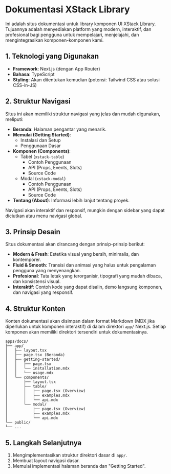 # Dokumentasi XStack Library

Ini adalah situs dokumentasi untuk library komponen UI XStack Library. Tujuannya adalah menyediakan platform yang modern, interaktif, dan profesional bagi pengguna untuk mempelajari, menjelajahi, dan mengintegrasikan komponen-komponen kami.

## 1. Teknologi yang Digunakan

-   **Framework**: Next.js (dengan App Router)
-   **Bahasa**: TypeScript
-   **Styling**: Akan ditentukan kemudian (potensi: Tailwind CSS atau solusi CSS-in-JS)

## 2. Struktur Navigasi

Situs ini akan memiliki struktur navigasi yang jelas dan mudah digunakan, meliputi:

-   **Beranda**: Halaman pengantar yang menarik.
-   **Memulai (Getting Started)**:
    -   Instalasi dan Setup
    -   Penggunaan Dasar
-   **Komponen (Components)**:
    -   Tabel (`xstack-table`)
        -   Contoh Penggunaan
        -   API (Props, Events, Slots)
        -   Source Code
    -   Modal (`xstack-modal`)
        -   Contoh Penggunaan
        -   API (Props, Events, Slots)
        -   Source Code
-   **Tentang (About)**: Informasi lebih lanjut tentang proyek.

Navigasi akan interaktif dan responsif, mungkin dengan sidebar yang dapat diciutkan atau menu navigasi global.

## 3. Prinsip Desain

Situs dokumentasi akan dirancang dengan prinsip-prinsip berikut:

-   **Modern & Fresh**: Estetika visual yang bersih, minimalis, dan kontemporer.
-   **Fluid & Smooth**: Transisi dan animasi yang halus untuk pengalaman pengguna yang menyenangkan.
-   **Profesional**: Tata letak yang terorganisir, tipografi yang mudah dibaca, dan konsistensi visual.
-   **Interaktif**: Contoh kode yang dapat disalin, demo langsung komponen, dan navigasi yang responsif.

## 4. Struktur Konten

Konten dokumentasi akan disimpan dalam format Markdown (MDX jika diperlukan untuk komponen interaktif) di dalam direktori `app/` Next.js. Setiap komponen akan memiliki direktori tersendiri untuk dokumentasinya.

```
apps/docs/
├── app/
│   ├── layout.tsx
│   ├── page.tsx (Beranda)
│   ├── getting-started/
│   │   ├── page.tsx
│   │   └── installation.mdx
│   │   └── usage.mdx
│   └── components/
│       ├── layout.tsx
│       ├── table/
│       │   ├── page.tsx (Overview)
│       │   ├── examples.mdx
│       │   └── api.mdx
│       └── modal/
│           ├── page.tsx (Overview)
│           ├── examples.mdx
│           └── api.mdx
└── public/
└── ...
```

## 5. Langkah Selanjutnya

1.  Mengimplementasikan struktur direktori dasar di `app/`.
2.  Membuat layout navigasi dasar.
3.  Memulai implementasi halaman beranda dan "Getting Started".